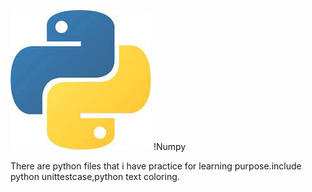 ![python pratice](Python.jpeg)
!Numpy


There are python files that i have practice for learning purpose.include python unittestcase,python text coloring.
